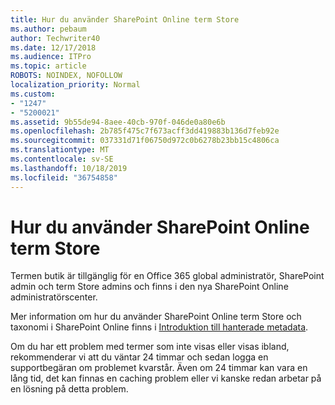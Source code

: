 ```yaml
---
title: Hur du använder SharePoint Online term Store
ms.author: pebaum
author: Techwriter40
ms.date: 12/17/2018
ms.audience: ITPro
ms.topic: article
ROBOTS: NOINDEX, NOFOLLOW
localization_priority: Normal
ms.custom:
- "1247"
- "5200021"
ms.assetid: 9b55de94-8aee-40cb-970f-046de0a80e6b
ms.openlocfilehash: 2b785f475c7f673acff3dd419883b136d7feb92e
ms.sourcegitcommit: 037331d71f06750d972c0b6278b23bb15c4806ca
ms.translationtype: MT
ms.contentlocale: sv-SE
ms.lasthandoff: 10/18/2019
ms.locfileid: "36754858"
---
```

# <a name="how-to-use-the-sharepoint-online-term-store"></a>Hur du använder SharePoint Online term Store

Termen butik är tillgänglig för en Office 365 global administratör, SharePoint admin och term Store admins och finns i den nya SharePoint Online administratörscenter.
  
Mer information om hur du använder SharePoint Online term Store och taxonomi i SharePoint Online finns i [Introduktion till hanterade metadata](https://go.microsoft.com/fwlink/?linkid=2044674&amp;clcid=0x409).
  
Om du har ett problem med termer som inte visas eller visas ibland, rekommenderar vi att du väntar 24 timmar och sedan logga en supportbegäran om problemet kvarstår. Även om 24 timmar kan vara en lång tid, det kan finnas en caching problem eller vi kanske redan arbetar på en lösning på detta problem.
  